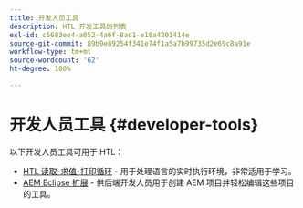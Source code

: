 ```yaml
---
title: 开发人员工具
description: HTL 开发工具的列表
exl-id: c5683ee4-a052-4a6f-8ad1-e18a4201414e
source-git-commit: 89b9e89254f341e74f1a5a7b99735d2e69c8a91e
workflow-type: tm+mt
source-wordcount: '62'
ht-degree: 100%

---
```


# 开发人员工具 {#developer-tools}

以下开发人员工具可用于 HTL：

* [HTL 读取-求值-打印循环](https://github.com/Adobe-Marketing-Cloud/aem-htl-repl) - 用于处理语言的实时执行环境，非常适用于学习。
* [AEM Eclipse 扩展](https://experienceleague.adobe.com/docs/experience-manager-cloud-service/implementing/developer-tools/eclipse.html) - 供后端开发人员用于创建 AEM 项目并轻松编辑这些项目的工具。
